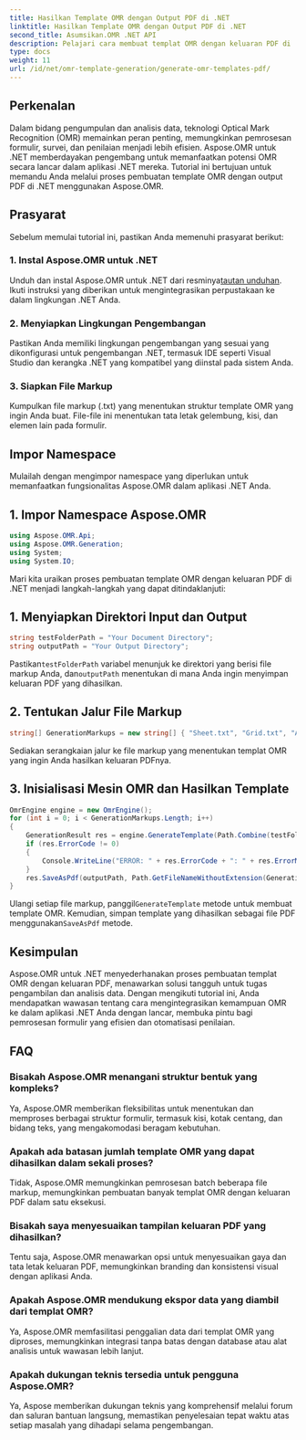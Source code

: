 ```yaml
---
title: Hasilkan Template OMR dengan Output PDF di .NET
linktitle: Hasilkan Template OMR dengan Output PDF di .NET
second_title: Asumsikan.OMR .NET API
description: Pelajari cara membuat templat OMR dengan keluaran PDF di .NET menggunakan Aspose.OMR untuk pemrosesan formulir yang disederhanakan dan otomatisasi penilaian.
type: docs
weight: 11
url: /id/net/omr-template-generation/generate-omr-templates-pdf/
---
```

## Perkenalan
Dalam bidang pengumpulan dan analisis data, teknologi Optical Mark Recognition (OMR) memainkan peran penting, memungkinkan pemrosesan formulir, survei, dan penilaian menjadi lebih efisien. Aspose.OMR untuk .NET memberdayakan pengembang untuk memanfaatkan potensi OMR secara lancar dalam aplikasi .NET mereka. Tutorial ini bertujuan untuk memandu Anda melalui proses pembuatan template OMR dengan output PDF di .NET menggunakan Aspose.OMR.
## Prasyarat
Sebelum memulai tutorial ini, pastikan Anda memenuhi prasyarat berikut:
### 1. Instal Aspose.OMR untuk .NET
Unduh dan instal Aspose.OMR untuk .NET dari resminya[tautan unduhan](https://releases.aspose.com/omr/net/). Ikuti instruksi yang diberikan untuk mengintegrasikan perpustakaan ke dalam lingkungan .NET Anda.
### 2. Menyiapkan Lingkungan Pengembangan
Pastikan Anda memiliki lingkungan pengembangan yang sesuai yang dikonfigurasi untuk pengembangan .NET, termasuk IDE seperti Visual Studio dan kerangka .NET yang kompatibel yang diinstal pada sistem Anda.
### 3. Siapkan File Markup
Kumpulkan file markup (.txt) yang menentukan struktur template OMR yang ingin Anda buat. File-file ini menentukan tata letak gelembung, kisi, dan elemen lain pada formulir.
## Impor Namespace
Mulailah dengan mengimpor namespace yang diperlukan untuk memanfaatkan fungsionalitas Aspose.OMR dalam aplikasi .NET Anda.
## 1. Impor Namespace Aspose.OMR
```csharp
using Aspose.OMR.Api;
using Aspose.OMR.Generation;
using System;
using System.IO;
```
Mari kita uraikan proses pembuatan template OMR dengan keluaran PDF di .NET menjadi langkah-langkah yang dapat ditindaklanjuti:
## 1. Menyiapkan Direktori Input dan Output
```csharp
string testFolderPath = "Your Document Directory";
string outputPath = "Your Output Directory";
```
 Pastikan`testFolderPath` variabel menunjuk ke direktori yang berisi file markup Anda, dan`outputPath` menentukan di mana Anda ingin menyimpan keluaran PDF yang dihasilkan.
## 2. Tentukan Jalur File Markup
```csharp
string[] GenerationMarkups = new string[] { "Sheet.txt", "Grid.txt", "AsposeTest.txt" };
```
Sediakan serangkaian jalur ke file markup yang menentukan templat OMR yang ingin Anda hasilkan keluaran PDFnya.
## 3. Inisialisasi Mesin OMR dan Hasilkan Template
```csharp
OmrEngine engine = new OmrEngine();
for (int i = 0; i < GenerationMarkups.Length; i++)
{
    GenerationResult res = engine.GenerateTemplate(Path.Combine(testFolderPath, GenerationMarkups[i]));
    if (res.ErrorCode != 0)
    {
        Console.WriteLine("ERROR: " + res.ErrorCode + ": " + res.ErrorMessage);
    }
    res.SaveAsPdf(outputPath, Path.GetFileNameWithoutExtension(GenerationMarkups[i]));
}
```
 Ulangi setiap file markup, panggil`GenerateTemplate` metode untuk membuat template OMR. Kemudian, simpan template yang dihasilkan sebagai file PDF menggunakan`SaveAsPdf` metode.
## Kesimpulan
Aspose.OMR untuk .NET menyederhanakan proses pembuatan templat OMR dengan keluaran PDF, menawarkan solusi tangguh untuk tugas pengambilan dan analisis data. Dengan mengikuti tutorial ini, Anda mendapatkan wawasan tentang cara mengintegrasikan kemampuan OMR ke dalam aplikasi .NET Anda dengan lancar, membuka pintu bagi pemrosesan formulir yang efisien dan otomatisasi penilaian.
## FAQ
### Bisakah Aspose.OMR menangani struktur bentuk yang kompleks?
Ya, Aspose.OMR memberikan fleksibilitas untuk menentukan dan memproses berbagai struktur formulir, termasuk kisi, kotak centang, dan bidang teks, yang mengakomodasi beragam kebutuhan.
### Apakah ada batasan jumlah template OMR yang dapat dihasilkan dalam sekali proses?
Tidak, Aspose.OMR memungkinkan pemrosesan batch beberapa file markup, memungkinkan pembuatan banyak templat OMR dengan keluaran PDF dalam satu eksekusi.
### Bisakah saya menyesuaikan tampilan keluaran PDF yang dihasilkan?
Tentu saja, Aspose.OMR menawarkan opsi untuk menyesuaikan gaya dan tata letak keluaran PDF, memungkinkan branding dan konsistensi visual dengan aplikasi Anda.
### Apakah Aspose.OMR mendukung ekspor data yang diambil dari templat OMR?
Ya, Aspose.OMR memfasilitasi penggalian data dari templat OMR yang diproses, memungkinkan integrasi tanpa batas dengan database atau alat analisis untuk wawasan lebih lanjut.
### Apakah dukungan teknis tersedia untuk pengguna Aspose.OMR?
Ya, Aspose memberikan dukungan teknis yang komprehensif melalui forum dan saluran bantuan langsung, memastikan penyelesaian tepat waktu atas setiap masalah yang dihadapi selama pengembangan.